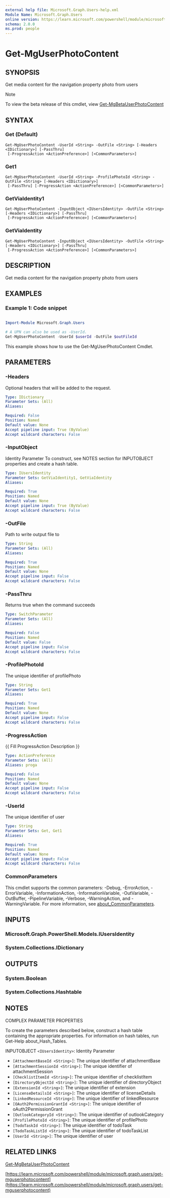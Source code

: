 ```yaml
---
external help file: Microsoft.Graph.Users-help.xml
Module Name: Microsoft.Graph.Users
online version: https://learn.microsoft.com/powershell/module/microsoft.graph.users/get-mguserphotocontent
schema: 2.0.0
ms.prod: people
---
```


# Get-MgUserPhotoContent

## SYNOPSIS
Get media content for the navigation property photo from users

> [!NOTE]
> To view the beta release of this cmdlet, view [Get-MgBetaUserPhotoContent](/powershell/module/Microsoft.Graph.Beta.Users/Get-MgBetaUserPhotoContent?view=graph-powershell-beta)

## SYNTAX

### Get (Default)
```
Get-MgUserPhotoContent -UserId <String> -OutFile <String> [-Headers <IDictionary>] [-PassThru]
 [-ProgressAction <ActionPreference>] [<CommonParameters>]
```

### Get1
```
Get-MgUserPhotoContent -UserId <String> -ProfilePhotoId <String> -OutFile <String> [-Headers <IDictionary>]
 [-PassThru] [-ProgressAction <ActionPreference>] [<CommonParameters>]
```

### GetViaIdentity1
```
Get-MgUserPhotoContent -InputObject <IUsersIdentity> -OutFile <String> [-Headers <IDictionary>] [-PassThru]
 [-ProgressAction <ActionPreference>] [<CommonParameters>]
```

### GetViaIdentity
```
Get-MgUserPhotoContent -InputObject <IUsersIdentity> -OutFile <String> [-Headers <IDictionary>] [-PassThru]
 [-ProgressAction <ActionPreference>] [<CommonParameters>]
```

## DESCRIPTION
Get media content for the navigation property photo from users

## EXAMPLES
### Example 1: Code snippet

```powershell

Import-Module Microsoft.Graph.Users

# A UPN can also be used as -UserId.
Get-MgUserPhotoContent -UserId $userId -OutFile $outFileId

```
This example shows how to use the Get-MgUserPhotoContent Cmdlet.


## PARAMETERS

### -Headers
Optional headers that will be added to the request.

```yaml
Type: IDictionary
Parameter Sets: (All)
Aliases:

Required: False
Position: Named
Default value: None
Accept pipeline input: True (ByValue)
Accept wildcard characters: False
```

### -InputObject
Identity Parameter
To construct, see NOTES section for INPUTOBJECT properties and create a hash table.

```yaml
Type: IUsersIdentity
Parameter Sets: GetViaIdentity1, GetViaIdentity
Aliases:

Required: True
Position: Named
Default value: None
Accept pipeline input: True (ByValue)
Accept wildcard characters: False
```

### -OutFile
Path to write output file to

```yaml
Type: String
Parameter Sets: (All)
Aliases:

Required: True
Position: Named
Default value: None
Accept pipeline input: False
Accept wildcard characters: False
```

### -PassThru
Returns true when the command succeeds

```yaml
Type: SwitchParameter
Parameter Sets: (All)
Aliases:

Required: False
Position: Named
Default value: False
Accept pipeline input: False
Accept wildcard characters: False
```

### -ProfilePhotoId
The unique identifier of profilePhoto

```yaml
Type: String
Parameter Sets: Get1
Aliases:

Required: True
Position: Named
Default value: None
Accept pipeline input: False
Accept wildcard characters: False
```

### -ProgressAction
{{ Fill ProgressAction Description }}

```yaml
Type: ActionPreference
Parameter Sets: (All)
Aliases: proga

Required: False
Position: Named
Default value: None
Accept pipeline input: False
Accept wildcard characters: False
```

### -UserId
The unique identifier of user

```yaml
Type: String
Parameter Sets: Get, Get1
Aliases:

Required: True
Position: Named
Default value: None
Accept pipeline input: False
Accept wildcard characters: False
```

### CommonParameters
This cmdlet supports the common parameters: -Debug, -ErrorAction, -ErrorVariable, -InformationAction, -InformationVariable, -OutVariable, -OutBuffer, -PipelineVariable, -Verbose, -WarningAction, and -WarningVariable. For more information, see [about_CommonParameters](http://go.microsoft.com/fwlink/?LinkID=113216).

## INPUTS

### Microsoft.Graph.PowerShell.Models.IUsersIdentity
### System.Collections.IDictionary
## OUTPUTS

### System.Boolean
### System.Collections.Hashtable
## NOTES
COMPLEX PARAMETER PROPERTIES

To create the parameters described below, construct a hash table containing the appropriate properties.
For information on hash tables, run Get-Help about_Hash_Tables.

INPUTOBJECT `<IUsersIdentity>`: Identity Parameter
  - `[AttachmentBaseId <String>]`: The unique identifier of attachmentBase
  - `[AttachmentSessionId <String>]`: The unique identifier of attachmentSession
  - `[ChecklistItemId <String>]`: The unique identifier of checklistItem
  - `[DirectoryObjectId <String>]`: The unique identifier of directoryObject
  - `[ExtensionId <String>]`: The unique identifier of extension
  - `[LicenseDetailsId <String>]`: The unique identifier of licenseDetails
  - `[LinkedResourceId <String>]`: The unique identifier of linkedResource
  - `[OAuth2PermissionGrantId <String>]`: The unique identifier of oAuth2PermissionGrant
  - `[OutlookCategoryId <String>]`: The unique identifier of outlookCategory
  - `[ProfilePhotoId <String>]`: The unique identifier of profilePhoto
  - `[TodoTaskId <String>]`: The unique identifier of todoTask
  - `[TodoTaskListId <String>]`: The unique identifier of todoTaskList
  - `[UserId <String>]`: The unique identifier of user

## RELATED LINKS
[Get-MgBetaUserPhotoContent](/powershell/module/Microsoft.Graph.Beta.Users/Get-MgBetaUserPhotoContent?view=graph-powershell-beta)

[https://learn.microsoft.com/powershell/module/microsoft.graph.users/get-mguserphotocontent](https://learn.microsoft.com/powershell/module/microsoft.graph.users/get-mguserphotocontent)




